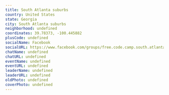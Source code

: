 ```yaml
---
title: South Atlanta suburbs
country: United States
state: Georgia
city: South Atlanta suburbs
neighborhood: undefined
coordinates: 39.78373, -100.445882
plusCode: undefined
socialName: Facebook
socialURL: https://www.facebook.com/groups/free.code.camp.south.atlanta.suburbs
chatName: undefined
chatURL: undefined
eventName: undefined
eventURL: undefined
leaderName: undefined
leaderURL: undefined
oldPhoto: undefined
coverPhoto: undefined
---
```

